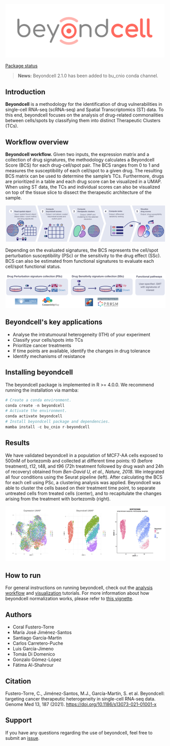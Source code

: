 <img src="./.img/beyondcell.png" width="500">

[Package status](https://github.com/cnio-bu/beyondcell/commits/master)

> **News:** Beyondcell 2.1.0 has been added to bu_cnio conda channel. 
<!--and from now on it will be updated exclusively in that channel. -->

## Introduction
**Beyondcell** is a methodology for the identification of drug vulnerabilities 
in single-cell RNA-seq (scRNA-seq) and Spatial Transcriptomics (ST) data. To this end, beyondcell focuses on the analysis of drug-related commonalities between cells/spots by classifying them into distinct Therapeutic Clusters (TCs).

## Workflow overview

**Beyondcell workflow.** Given two inputs, the expression matrix and a 
collection of drug signatures, the methodology calculates a Beyondcell Score 
(BCS) for each drug-cell/spot pair. The BCS ranges from 0 to 1 and measures the 
susceptibility of each cell/spot to a given drug. The resulting BCS matrix can be 
used to determine the sample’s TCs. Furthermore, drugs are prioritized in a 
table and each drug score can be visualized in a UMAP. When using ST data, the TCs and individual scores can also be visualized on top of the tissue slice to dissect the therapeutic architecture of the sample.

![Beyondcell workflow](./.img/workflow_tutorial.png)

Depending on the evaluated signatures, the BCS represents the cell/spot perturbation 
susceptibility (PSc) or the sensitivity to the drug effect (SSc). BCS can also 
be estimated from functional signatures  to evaluate each cell/spot functional 
status.

![drug signatures](./.img/drug_signatures.png)

## Beyondcell's key applications
 * Analyse the intratumoural heterogeneity (ITH) of your experiment 
 * Classify your cells/spots into TCs
 * Prioritize cancer treatments
 * If time points are available, identify the changes in drug tolerance
 * Identify mechanisms of resistance

## Installing beyondcell
The beyondcell package is implemented in R >= 4.0.0. We recommend 
running the installation via mamba: 

```r
# Create a conda environment.
conda create -n beyondcell 
# Activate the environment.
conda activate beyondcell
# Install beyondcell package and dependencies.
mamba install -c bu_cnio r-beyondcell
```

## Results
We have validated beyondcell in a population of MCF7-AA cells exposed to 500nM 
of bortezomib and collected at different time points: t0 (before treatment), 
t12, t48, and t96 (72h treatment followed by drug wash and 24h of recovery) 
obtained from *Ben-David U, et al., Nature, 2018*. We integrated all four 
conditions using the Seurat pipeline (left). After calculating the BCS for each 
cell using PSc, a clustering analysis was applied. Beyondcell was able to 
cluster the cells based on their treatment time point, to separate untreated 
cells from treated cells (center), and to recapitulate the changes arising from the 
treatment with bortezomib (right). 

![results_golub](./.img/integrated_bendavid.png)


## How to run
For general instructions on running beyondcell, check out the [analysis workflow](https://github.com/cnio-bu/beyondcell/blob/master/tutorial/analysis_workflow/README.md) and [visualization](https://github.com/cnio-bu/beyondcell/blob/master/tutorial/visualization/README.md) tutorials.
For more information about how beyondcell normalization works, please refer to [this vignette](https://github.com/cnio-bu/beyondcell/blob/master/tutorial/BCS_normalization/README.md). 


## Authors

 * Coral Fustero-Torre
 * María José Jiménez-Santos
 * Santiago García-Martín
 * Carlos Carretero-Puche
 * Luis García-Jimeno
 * Tomás Di Domenico
 * Gonzalo Gómez-López
 * Fátima Al-Shahrour


## Citation
Fustero-Torre, C., Jiménez-Santos, M.J., García-Martín, S. et al. Beyondcell: targeting cancer therapeutic heterogeneity in single-cell RNA-seq data. Genome Med 13, 187 (2021). https://doi.org/10.1186/s13073-021-01001-x

## Support
If you have any questions regarding the use of beyondcell, feel free to submit an [issue](https://github.com/cnio-bu/beyondcell/issues).
